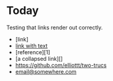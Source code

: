 
# Today

Testing that links render out correctly.

* [link]
* [link with text](https://github.com/elliottt/two-trucs)
* [reference][1]
* [a collapsed link][]
* <https://github.com/elliottt/two-trucs>
* <email@somewhere.com>
